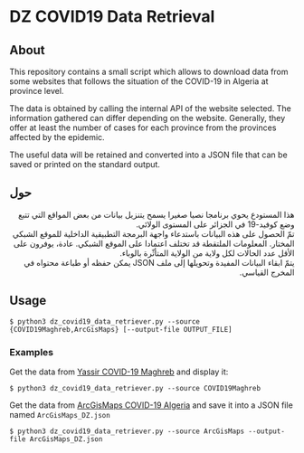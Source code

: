 # DZ COVID19 Data Retrieval

## About

This repository contains a small script which allows to download
data from some websites that follows the situation of the COVID-19
in Algeria at province level.

The data is obtained by calling the internal API of the website
selected. The information gathered can differ depending on the
website. Generally, they offer at least the number of cases for
each province from the provinces affected by the epidemic.

The useful data will be retained and converted into a JSON file
that can be saved or printed on the standard output.

## <span dir='rtl'>حول</span>

<div dir="rtl">
هذا المستودع يحوي برنامجا نصيا صغيرا يسمح يتنزيل بيانات من بعض المواقع التي تتبع وضع
كوفيد-19 في الجزائر على المستوى الولائي.
</div>
<div></div>
<div dir="rtl">
تمّ الحصول على هذه البيانات باستدعاء واجهة البرمجة التطبيقية الداخلية للموقع الشبكي المختار. المعلومات
الملتقطة قد تختلف اعتمادا على الموقع الشبكي. عادة، يوفرون على الأقل عدد الحالات لكل ولاية من
الولاية المتأثّرة بالوباء.
</div>
<div></div>
<div dir="rtl">
يتمّ ابقاء البيانات المفيدة وتحويلها إلى ملف JSON يمكن حفظه أو طباعة محتواه في المخرج القياسي.
</div>

## Usage

```
$ python3 dz_covid19_data_retriever.py --source {COVID19Maghreb,ArcGisMaps} [--output-file OUTPUT_FILE]
```

### Examples

Get the data from [Yassir COVID-19 Maghreb](http://www.covid19-maghreb.live/)
and display it:

```
$ python3 dz_covid19_data_retriever.py --source COVID19Maghreb
```

Get the data from [ArcGisMaps COVID-19 Algeria](https://abdelghafour.maps.arcgis.com/apps/opsdashboard/index.html?fbclid=IwAR06TyO9BGI6r-V1yJ8JSgda-56rbO4o0rp3-l0-SmNeJJ_JD_q3Fb0mVBo#/ad57a9371f6a4bf7b1b7881be4cdb8ae)
and save it into a JSON file named `ArcGisMaps_DZ.json`

```
$ python3 dz_covid19_data_retriever.py --source ArcGisMaps --output-file ArcGisMaps_DZ.json
```
